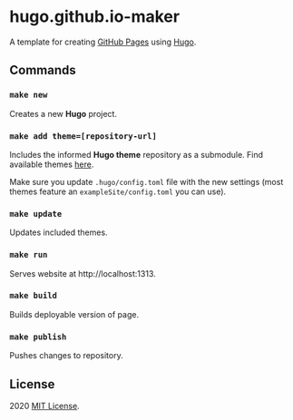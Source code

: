 # hugo.github.io-maker
A template for creating [GitHub Pages](https://pages.github.com/) using [Hugo](https://gohugo.io/).

## Commands

### `make new`                    
Creates a new **Hugo** project.

### `make add theme=[repository-url]`
Includes the informed **Hugo theme** repository as a submodule. Find available themes [here](https://themes.gohugo.io/).

Make sure you update `.hugo/config.toml` file with the new settings (most themes feature an `exampleSite/config.toml` you can use).

### `make update`                    
Updates included themes.

### `make run`
Serves website at http://localhost:1313.

### `make build`                    
Builds deployable version of page.

### `make publish`                    
Pushes changes to repository.

## License

2020 [MIT License](LICENSE).
